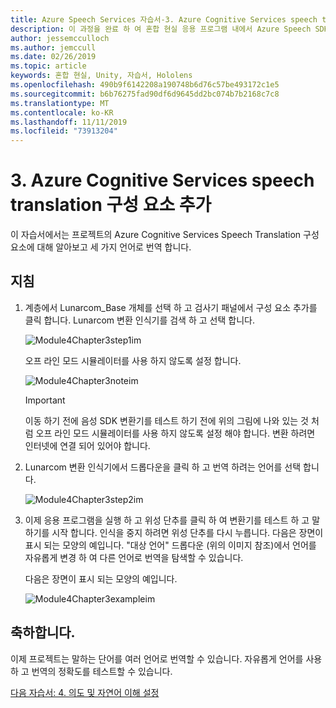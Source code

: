```yaml
---
title: Azure Speech Services 자습서-3. Azure Cognitive Services speech translation 구성 요소 추가
description: 이 과정을 완료 하 여 혼합 현실 응용 프로그램 내에서 Azure Speech SDK를 구현 하는 방법을 알아보세요.
author: jessemcculloch
ms.author: jemccull
ms.date: 02/26/2019
ms.topic: article
keywords: 혼합 현실, Unity, 자습서, Hololens
ms.openlocfilehash: 490b9f6142208a190748b6d76c57be493172c1e5
ms.sourcegitcommit: b6b76275fad90df6d9645dd2bc074b7b2168c7c8
ms.translationtype: MT
ms.contentlocale: ko-KR
ms.lasthandoff: 11/11/2019
ms.locfileid: "73913204"
---
```

# <a name="3-adding-the-azure-cognitive-services-speech-translation-component"></a>3. Azure Cognitive Services speech translation 구성 요소 추가

이 자습서에서는 프로젝트의 Azure Cognitive Services Speech Translation 구성 요소에 대해 알아보고 세 가지 언어로 번역 합니다.

## <a name="instructions"></a>지침

1. 계층에서 Lunarcom_Base 개체를 선택 하 고 검사기 패널에서 구성 요소 추가를 클릭 합니다. Lunarcom 변환 인식기를 검색 하 고 선택 합니다.

    ![Module4Chapter3step1im](images/module4chapter3step1im.PNG)

    오프 라인 모드 시뮬레이터를 사용 하지 않도록 설정 합니다.

    ![Module4Chapter3noteim](images/module4chapter3noteim.PNG)

    >[!IMPORTANT]
    >이동 하기 전에 음성 SDK 변환기를 테스트 하기 전에 위의 그림에 나와 있는 것 처럼 오프 라인 모드 시뮬레이터를 사용 하지 않도록 설정 해야 합니다. 변환 하려면 인터넷에 연결 되어 있어야 합니다.

2. Lunarcom 변환 인식기에서 드롭다운을 클릭 하 고 번역 하려는 언어를 선택 합니다.

    ![Module4Chapter3step2im](images/module4chapter3step2im.PNG)

3. 이제 응용 프로그램을 실행 하 고 위성 단추를 클릭 하 여 변환기를 테스트 하 고 말하기를 시작 합니다. 인식을 중지 하려면 위성 단추를 다시 누릅니다. 다음은 장면이 표시 되는 모양의 예입니다. "대상 언어" 드롭다운 (위의 이미지 참조)에서 언어를 자유롭게 변경 하 여 다른 언어로 번역을 탐색할 수 있습니다.

    다음은 장면이 표시 되는 모양의 예입니다.

    ![Module4Chapter3exampleim](images/module4chapter3exampleim.PNG)

## <a name="congratulations"></a>축하합니다.

이제 프로젝트는 말하는 단어를 여러 언어로 번역할 수 있습니다. 자유롭게 언어를 사용 하 고 번역의 정확도를 테스트할 수 있습니다.

[다음 자습서: 4. 의도 및 자연어 이해 설정](mrlearning-speechSDK-ch4.md)
